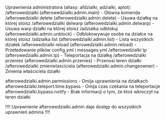 Uprawnienia administratora (aliasy: afdzialki, adzialki, aplot):
/afterowedzialki (afterowedzialki.admin.main) - Główna komenda
/afterowedzialki delete (afterowedzialki.admin.delete) - Usuwa działkę na której stoisz
/afterowedzialki delwarp (afterowedzialki.admin.delwarp) - Usuwa warp działki na której stoisz
/adzialka odblokuj (afterowedzialki.admin.unblock) - Odblokowywuje osobe na działce na której stoisz
/adzialka list (afterowedzialki.admin.list) - Lista wszystkich działek
/afterowedzialki reload (afterowedzialki.admin.reload) - Przeładowanie plików config.yml i messages.yml
/afterowedzialki tp (afterowedzialki.admin.tp) - Teleportacja na działkę
/afterowedzialki przenies (afterowedzialki.admin.przenies) - Przenosi teren działki
/afterowedzialki zmienwlasciciela (afterowedzialki.admin.changeowner) - Zmienia właściciela działki

afterowedzialki.admin.permissions - Omija uprawnienia na działkach
afterowedzialki.teleport.time.bypass - Omija czas czekania na teleportacje
afterowedzialki.bypass.notify - Brak informacji o tym, że ktoś wkroczył na teren działki

!!!! Uprawnienie afterowedzialki.admin daje dostęp do wszystkich uprawnień admina !!!!
